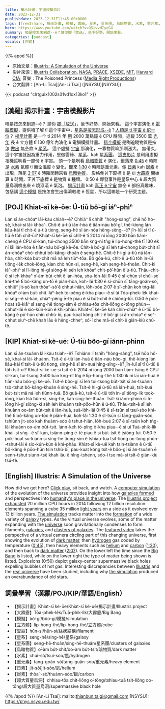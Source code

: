 ```yaml
---
title: 揭示計畫：宇宙模擬影片
date: 2023-12-31
publishdate: 2023-12-31T11:45:00+0800
tags: [free2share, 揭示計畫, 模擬, 雲絲, 星系, 星系團, 烏暗物質, 水素, 重元素, 日素, 炭素, 超大質量烏洞, 大霹靂, 立方體]
hero: https://www.youtube.com/watch?v=QSivvdIyeG4
summary: 咱是按怎來到遮--ê？請你揤「放送」，坐予好勢，開始來看。
categories: [podcast]
vocals: [阿錕]
---
```


{{% apod %}}

- 原始文章：[Illustris: A Simulation of the Universe](https://apod.nasa.gov/apod/)
- 影片來源：[Illustris Collaboration](https://www.illustris-project.org/people/), [NASA](https://www.nasa.gov/), [PRACE](http://www.prace-ri.eu/), [XSEDE](https://www.xsede.org/), [MIT](https://physics.mit.edu/faculty/mark-vogelsberger/), [Harvard CfA](https://www.cfa.harvard.edu/); 音樂：The Poisoned Princess ([Media Right Productions](https://www.mediarightproductions.com/))
- 台文翻譯：[An-Li Tsai][An-Li Tsai] ([NSYSU][NSYSU])

{{< podcast "clrtguix1002s01vd1ox13ko1" >}}

## [漢羅] 揭示計畫：宇宙模擬影片
咱是按怎來到遮--ê？
請你 [揤「放送」][Click play]，坐予好勢，開始來看。
這个宇宙演化 ê [電腦模擬][computer simulation]，提供咱了解 tī 這个宇宙中，[星系是按怎形成--ê][galaxies formed]？[人類是 tī 宇宙 ê 佗一位][humanity's place in the universe]？
[揭示計畫][Illustris project] 是一个 tī 2014 年 [用][exhausted] 2000 萬點鐘 ê CPU 時間，追蹤 3500 萬 [光年][light years] 長 ê 立方體 tī 130 億年內演化 ê 電腦模擬計畫。
[這个模擬][The simulation] 是咧追蹤物質是按怎 [做出][formation] 無仝款 ê [星系][galaxy]。
這个虛擬 [宇宙][universe] 那演化，一寡物質嘛那咧漲大。
無偌久，這个宇宙就因為重力作用，堅做雲絲、[星系][galaxies]、kah [星系團][clusters of galaxies]。
[這支影片][featured video] 是利用虛擬相機踅咧看一部份 ê 宇宙。
頭一个是咧看 [烏暗物質][dark matter 1] ê 演化，紲落來 [0:45][0:45] ê 時陣是 [水素][hydrogen] 氣體 tī 無仝溫度 ê 變化，閣來 [1:30][1:30] ê 時陣是重元素，像 [日素][helium] kah [炭素][carbon] ê 出現，落尾 [2:07][2:07] ê 時陣閣轉來看 [烏暗物質][dark matter 2]。
影格倒爿下跤標 ê 是 ùi [大霹靂][Big Bang] 開始算 ê 時間，正爿下底標 ê 是物質 ê 種類。
0:50 ê 爆發事件是星系中心 ê 超大質量烏洞噴出來 ê 燒滾滾 ê 氣泡。
[揭示計畫][Illustris] kah [真正 ê 宇宙][real universe] 無仝 ê 部份真趣味，包括講 [這个模擬][the simulation] 是按怎會生出傷濟較老 ê 恆星，所以這嘛是一个研究主題。

## [POJ] Khiat-sī kè-ōe: Ú-tiū bô͘-gí iáⁿ-phìⁿ
Lán sī án-chóaⁿ lâi-kàu chiah--ê?
Chhiáⁿ lí chhi̍h "hòng-sàng", chē hō͘ hó-sè, khai-sí lâi-khòaⁿ.
Chit-ê ú-tiū ián-hòa ê tiān-náu bô͘-gí, thê-kiong lán liáu-kái tī chit-ê ú-tiū tiong, seng-hē sī án-nóa hêng-sêng--ê? jîn-lūi sī tī ú-tiū ê to̍h chi̍t-ūi?
Khiat-sī kè-ōe sī chi̍t-ê tī 2014 nî iōng 2000 bān tiám-cheng ê CPU sî-kan, tui-chong 3500 bān kng-nî tn̂g ê li̍p-hong-thé tī 130 ek nî lāi ián-hòa ê tiān-náu bô͘-gí kè-ōe.
Chit-ê bô͘-gí sī leh tui-chong bu̍t-chit sī án-chóaⁿ chò-chhut bô-kâng-khoán ê seng-hē.
Chit-ê hi-gí ú-tiū ná ián-hòa, chi̍t-kóa bu̍t-chit mā ná leh tiùⁿ-tōa.
Bô gōa-kú, chit-ê ú-tiū to̍h in-ūi tiōng-le̍k chok-iōng, kian chò hûn-si, seng-hē, kah seng-hē-thoân.
Chit-ki iáⁿ-phìⁿ sī lī-iōng hi-gí siòng-ki se̍h leh khòaⁿ chi̍t-pō͘-hūn ê ú-tiū.
Thâu-chi̍t-ê sī leh khòaⁿ o͘-àm bu̍t-chit ê ián-hòa, sòa-lo̍h-lâi 0:45 ê sî-chūn sī chúi-sò͘ khì-thé tī bô-kâng un-tō͘ ê piàn-hòa, koh-lâi 1:30 ê sî-chūn sī tāng-goân-sò͘, chhiūⁿ ji̍t-sò͘ kah thòaⁿ-sò͘ ê chhut-hiān, lo̍h-bóe 2:07 ê sî-chūn koh tńg-lâi khòaⁿ o͘-àm bu̍t-chit.
Iáⁿ-keh tò-pêng ē-kha piau--ê sī ùi Tōa-phek-le̍k khai-sí sǹg--ê sî-kan, chiàⁿ-pêng ē-té piau ê sī bu̍t-chit ê chióng-lūi.
0:50 ê po̍k-hoat sū-kiāⁿ sī seng-hē tiong-sim ê chhiau-tōa chit-liōng o͘-tōng phùn--chhut-lâi ê sio-kún-kún ê khì-phàu.
Khiat-sī kè-ōe kah chin-chiàⁿ ê ú-tiū bô-kâng ê pō͘-hūn chin chhù-bī, pau-koat kóng chit-ê bô͘-gí sī án-chóaⁿ ē seⁿ-chhut siuⁿ-chē khah lāu ê hêng-chheⁿ, só͘-í che mā-sī chi̍t-ê gián-kiù chú-tê.

## [KIP] Khiat-sī kè-uē: Ú-tiū bôo-gí iánn-phìnn
Lán sī án-tsuánn lâi-kàu tsiah--ê?
Tshiánn lí tshi̍h "hòng-sàng", tsē hōo hó-sè, khai-sí lâi-khuànn.
Tsit-ê ú-tiū ián-huà ê tiān-náu bôo-gí, thê-kiong lán liáu-kái tī tsit-ê ú-tiū tiong, sing-hē sī án-nuá hîng-sîng--ê? jîn-luī sī tī ú-tiū ê to̍h tsi̍t-uī?
Khiat-sī kè-uē sī tsi̍t-ê tī 2014 nî iōng 2000 bān tiám-tsing ê CPU sî-kan, tui-tsong 3500 bān kng-nî tn̂g ê li̍p-hong-thé tī 130 ik nî lāi ián-huà ê tiān-náu bôo-gí kè-uē.
Tsit-ê bôo-gí sī leh tui-tsong bu̍t-tsit sī án-tsuánn tsò-tshut bô-kâng-khuán ê sing-hē.
Tsit-ê hi-gí ú-tiū ná ián-huà, tsi̍t-kuá bu̍t-tsit mā ná leh tiùnn-tuā.
Bô guā-kú, tsit-ê ú-tiū to̍h in-uī tiōng-li̍k tsok-iōng, kian tsò hûn-si, sing-hē, kah sing-hē-thuân.
Tsit-ki iánn-phìnn sī lī-iōng hi-gí siòng-ki se̍h leh khuànn tsi̍t-pōo-hūn ê ú-tiū.
Thâu-tsi̍t-ê sī leh khuànn oo-àm bu̍t-tsit ê ián-huà, suà-lo̍h-lâi 0:45 ê sî-tsūn sī tsuí-sòo khì-thé tī bô-kâng un-tōo ê piàn-huà, koh-lâi 1:30 ê sî-tsūn sī tāng-guân-sòo, tshiūnn ji̍t-sòo kah thuànn-sòo ê tshut-hiān, lo̍h-bué 2:07 ê sî-tsūn koh tńg-lâi khuànn oo-àm bu̍t-tsit.
Iánn-keh tò-pîng ē-kha piau--ê sī uì Tuā-phik-li̍k khai-sí sǹg--ê sî-kan, tsiànn-pîng ē-té piau ê sī bu̍t-tsit ê tsióng-luī.
0:50 ê po̍k-huat sū-kiānn sī sing-hē tiong-sim ê tshiau-tuā tsit-liōng oo-tōng phùn--tshut-lâi ê sio-kún-kún ê khì-phàu.
Khiat-sī kè-uē kah tsin-tsiànn ê ú-tiū bô-kâng ê pōo-hūn tsin tshù-bī, pau-kuat kóng tsit-ê bôo-gí sī án-tsuánn ē senn-tshut siunn-tsē khah lāu ê hîng-tshenn, sóo-í tse mā-sī tsi̍t-ê gián-kiù tsú-tê.

## [English] Illustris: A Simulation of the Universe
How did we get here?
[Click play][Click play], sit back, and watch.
A [computer simulation][computer simulation] of the evolution of the universe provides insight into how [galaxies formed][galaxies formed] and perspectives into [humanity's place in the universe][humanity's place in the universe].
The [Illustris project][Illustris project] [exhausted][exhausted] 20 million CPU hours in 2014 following 12 billion resolution elements spanning a cube 35 million [light years][light years] on a side as it evolved over 13 billion years.
[The simulation][The simulation] tracks matter into the [formation][formation] of a wide variety of [galaxy][galaxy] types.
As the virtual universe evolves, some of the matter expanding with the [universe][universe] soon gravitationally condenses to form filaments, [galaxies][galaxies], and [clusters of galaxies][clusters of galaxies].
The [featured video][featured video] takes the perspective of a virtual camera circling part of this changing universe, first showing the evolution of [dark matter][dark matter 1], then [hydrogen][hydrogen] gas coded by temperature ([0:45][0:45]), then heavy elements such as [helium][helium] and [carbon][carbon] ([1:30][1:30]), and then back to [dark matter][dark matter 2] ([2:07][2:07]).
On the lower left the time since the [Big Bang][Big Bang] is listed, while on the lower right the type of matter being shown is listed.
Explosions (0:50) depict galaxy-center supermassive black holes expelling bubbles of hot gas.
Interesting discrepancies between [Illustris][Illustris] and the [real universe][real universe] have been studied, including why [the simulation][the simulation] produced an overabundance of old stars.

## 詞彙學習（漢羅/POJ/KIP/華語/English）
- 【揭示計畫】Khiat-sī kè-ōe/Khiat-sī kè-uē/揭示計畫/Illustris project
- 【大霹靂】Tōa-phek-le̍k/Tuā-phik-li̍k/大霹靂/Big Bang
- 【模擬】bô͘-gí/bôo-gí/模擬/simulation
- 【立方體】li̍p-hong-thé/li̍p-hong-thé/立方體/cube
- 【雲絲】hûn-si/hûn-si/絲狀結構/filament
- 【星系】seng-hē/sing-hē/星系/galaxy
- 【星系團】seng-hē-thoân/sing-hē-thuân/星系團/clusters of galaxies
- 【烏暗物質】o͘-àm bu̍t-chit/oo-àm bu̍t-tsit/暗物質/dark matter
- 【水素】chúi-sò͘/tsuí-sòo/氫/hydrogen
- 【重元素】tāng-goân-sò͘/tāng-guân-sòo/重元素/heavy element
- 【日素】ji̍t-sò͘/ji̍t-sòo/氦/helium
- 【炭素】thòaⁿ-sò͘/thuànn-sòo/碳/carbon
- 【超大質量烏洞】chhiau-tōa chit-liōng o͘-tōng/tshiau-tuā tsit-liōng oo-tōng/超大質量烏洞/supermassive black hole

{{% /apod %}}
[An-Li Tsai]: mailto:thianbun.taigi@gmail.com
[NSYSU]: https://phys.nsysu.edu.tw/

[copyright]: https://apod.nasa.gov/apod/fap/lib/about_apod.html#srapply
[License]: https://creativecommons.org/licenses/by/3.0/

[Click play]:https://www.youtube.com/watch?v=QSivvdIyeG4
[computer simulation]:https://www.illustris-project.org/media/
[galaxies formed]:https://en.wikipedia.org/wiki/Galaxy_formation
[humanity's place in the universe]:https://apod.nasa.gov/apod/ap010101.html
[Illustris project]:https://www.youtube.com/watch?v=NjSFR40SY58
[exhausted]:https://i.pinimg.com/474x/0c/ba/94/0cba94c29324b1108fd7b5831742961c.jpg
[light years]:https://chandra.harvard.edu/photo/cosmic_distance.html
[The simulation]:https://ui.adsabs.harvard.edu/abs/2014Natur.509..177V/abstract
[formation]:https://apod.nasa.gov/apod/ap120717.html
[galaxy]:https://science.nasa.gov/astrophysics/focus-areas/what-are-galaxies/
[universe]:https://apod.nasa.gov/apod/ap210802.html
[galaxies]:https://apod.nasa.gov/apod/ap130808.html
[clusters of galaxies]:https://apod.nasa.gov/apod/ap100502.html
[featured video]:https://www.youtube.com/watch?v=A23Ro3kiB1E
[dark matter 1]:https://chandra.harvard.edu/xray_astro/dark_matter/
[hydrogen]:https://periodic.lanl.gov/1.shtml
[0:45]:https://www.youtube.com/watch?v=QSivvdIyeG4&t=0m45s
[helium]:https://periodic.lanl.gov/2.shtml
[carbon]:https://periodic.lanl.gov/6.shtml
[1:30]:https://www.youtube.com/watch?v=QSivvdIyeG4&t=1m30s
[dark matter 2]:https://en.wikipedia.org/wiki/Dark_matter
[2:07]:https://www.youtube.com/watch?v=QSivvdIyeG4&t=2m07s
[Big Bang]:https://en.wikipedia.org/wiki/Big_Bang
[Illustris]:http://www.illustris-project.org/
[real universe]:https://apod.nasa.gov/apod/ap120813.html
[the simulation]:http://arxiv.org/abs/1405.1418
